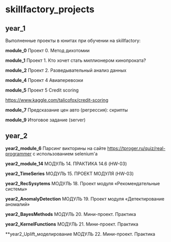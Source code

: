 # skillfactory_projects
## year_1
Выполненные проекты в юнитах при обучении на skillfactory:

**module_0**
Проект 0. Метод дихотомии

**module_1**
Проект 1. Кто хочет стать миллионером кинопроката?

**module_2**
Проект 2. Разведывательный анализ данных

**module_4**
Проект 4 Авиаперевозки

**module_5**
Проект 5 Credit scoring

  https://www.kaggle.com/talicofox/credit-scoring


**module_7**
Предсказание цен авто (регрессия): скрипты

**module_9**
Итоговое задание (server)

## year_2

**year2_module_6**
Парсинг викторины на сайте https://tproger.ru/quiz/real-programmer с использованием selenium'а

**year2_module_14**
МОДУЛЬ 14. ПРАКТИКА 14.6 (HW-03)

**year2_TimeSeries**
МОДУЛЬ 15. ПРОЕКТ МОДУЛЯ (HW-03)

**year2_RecSysytems**
МОДУЛЬ 18. Проект модуля «Рекомендательные системы»

**year2_AnomalyDetection**
МОДУЛЬ 19. Проект модуля «Детектирование аномалий»

**year2_BayesMethods**
МОДУЛЬ 20. Мини-проект. Практика

**year2_KernelFunctions**
МОДУЛЬ 21. Мини-проект. Практика

**year2_Uplift_моделирование
МОДУЛЬ 22. Мини-проект. Практика

